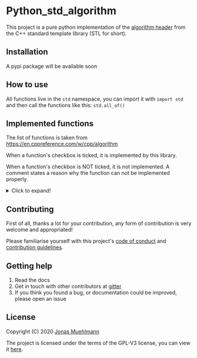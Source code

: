 # Python_std_algorithm

This project is a pure python implementation of the [algorithm header](https://en.cppreference.com/w/cpp/algorithm) from the C++ standard template library (STL for short).



## Installation
A pypi package will be available soon
## How to use

All functions live in the ```std``` namespace, you can import it with ```import std``` and then call the functions like this: ```std.all_of()```

## Implemented functions

The list of functions is taken from https://en.cppreference.com/w/cpp/algorithm

When a function's checkbox is ticked, it is implemented by this library.

When a function's checkbox is NOT ticked, it is not implemented. A comment states a reason why the function can not be implemented properly.

<details> <summary>Click to expand!</summary>
<p>

### Non-modifying sequence operations

- [x] all_of
- [x] any_of
- [x] none_of


- [x] for_each
- [x] for_each_n

- [x] count
- [x] count_if
- [x] count_if_not ***Not implemented in STL, but seems fitting***

- [x] mismatch

- [ ] find
- [ ] find_if
- [ ] find_if_not
- [ ] find_end
- [ ] find_first_of
- [ ] adjacent_find


- [ ] search
- [ ] search_n

### Modifying sequence operations

- [ ] copy
- [ ] copy_if
- [ ] copy_n
- [ ] copy_backward


- [ ] move
- [ ] move_backward


- [ ] fill
- [ ] fill_n


- [ ] transform


- [ ] generate
- [ ] generate_n


- [ ] remove
- [ ] remove_if
- [ ] remove_copy
- [ ] remove_copy_if


- [ ] replace
- [ ] replace_if
- [ ] replace_copy
- [ ] replace_copy_if


- [ ] swap
- [ ] swap_ranges
- [ ] iter_swap


- [ ] reverse
- [ ] reverse_copy


- [ ] rotate
- [ ] rotate_copy


- [ ] shift_left
- [ ] shift_right


- [ ] random_shuffle
- [ ] shuffle


- [ ] sample


- [ ] unique
- [ ] unique_copy

### Partitioning operations

- [ ] is_partitioned


- [ ] partition
- [ ] partition_copy


- [ ] stable_partition


- [ ] partition_point

### Sorting operations

- [ ] is_sorted
- [ ] is_sorted_until


- [ ] sort
- [ ] partial_sort
- [ ] partial_sort_copy
- [ ] stable_sort
- [ ] nth_element

### Binary search operations (on sorted ranges)

- [ ] lower_bound
- [ ] upper_bound


- [ ] binary_search


- [ ] equal_range

### Other operations on sorted ranges

- [ ] merge
- [ ] implace_merge

### Set operations (on sorted ranges)

- [ ] includes


- [ ] set_difference
- [ ] set_intersection
- [ ] set_symmetric_difference
- [ ] set_union

### Heap operations

- [ ] is_heap
- [ ] is_heap_until


- [ ] make_heap


- [ ] push_heap


- [ ] pop_heap


- [ ] sort_heap

### Minimum/maximum operations

- [ ] max
- [ ] max_element
- [ ] min
- [ ] min_element
- [ ] minmax
- [ ] minmax_element


- [ ] clamp

### Comparison operations

- [ ] equal


- [ ] lexicographical_compare
- [ ] lexicographical_compare_threeway

### Permutation operations

- [ ] is_permutation


- [ ] next_permutation
- [ ] prev_permutation
</p>
</details>

## Contributing

First of all, thanks a lot for your contribution, any form of contribution is very welcome and appropriated!

Please familiarise yourself with this project's [code of conduct](CODE_OF_CONDUCT.md) and [contribution guidelines](CONTRIBUTING.md).

## Getting help

1. Read the docs
2. Get in touch with other contributors at [gitter](https://gitter.im/python_std_algorithm/community?utm_source=badge&utm_medium=badge&utm_campaign=pr-badge&utm_content=badge)
2. If you think you found a bug, or documentation could be improved, please open an issue

## License
Copyright (C) 2020 [Jonas Muehlmann](https://github.com/JonasMuehlmann)
 
The project is licensed under the terms of the GPL-V3 license, you can view it [here](LICENSE.md).